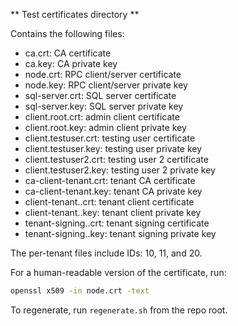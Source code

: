 ** Test certificates directory **

Contains the following files:

* ca.crt: CA certificate
* ca.key: CA private key
* node.crt: RPC client/server certificate
* node.key: RPC client/server private key
* sql-server.crt: SQL server certificate
* sql-server.key: SQL server private key
* client.root.crt: admin client certificate
* client.root.key: admin client private key
* client.testuser.crt: testing user certificate
* client.testuser.key: testing user private key
* client.testuser2.crt: testing user 2 certificate
* client.testuser2.key: testing user 2 private key
* ca-client-tenant.crt: tenant CA certificate
* ca-client-tenant.key: tenant CA private key
* client-tenant.<ID>.crt: tenant client certificate
* client-tenant.<ID>.key: tenant client private key
* tenant-signing.<ID>.crt: tenant signing certificate
* tenant-signing.<ID>.key: tenant signing private key

The per-tenant files include IDs: 10, 11, and 20.

For a human-readable version of the certificate, run:
```bash
openssl x509 -in node.crt -text
```

To regenerate, run `regenerate.sh` from the repo root.
